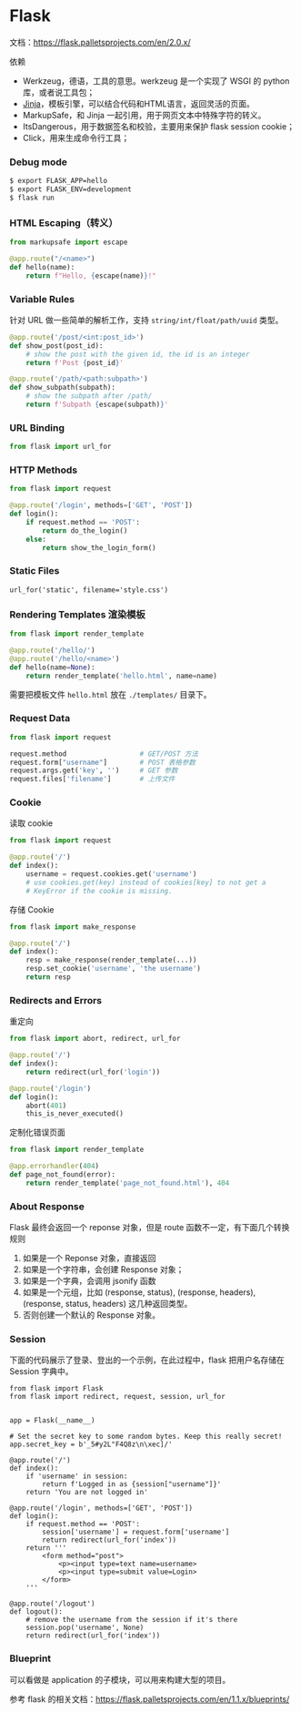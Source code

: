 # Flask

文档：https://flask.palletsprojects.com/en/2.0.x/

依赖
- Werkzeug，德语，工具的意思。werkzeug 是一个实现了 WSGI 的 python库，或者说工具包；
- [Jinja](https://jinja.palletsprojects.com/en/3.0.x/)，模板引擎，可以结合代码和HTML语言，返回灵活的页面。
- MarkupSafe，和 Jinja 一起引用，用于网页文本中特殊字符的转义。
- ItsDangerous，用于数据签名和校验，主要用来保护 flask session cookie；
- Click，用来生成命令行工具；

### Debug mode
```bash
$ export FLASK_APP=hello
$ export FLASK_ENV=development
$ flask run
```

### HTML Escaping（转义）
```python
from markupsafe import escape

@app.route("/<name>")
def hello(name):
    return f"Hello, {escape(name)}!"
```

### Variable Rules
针对 URL 做一些简单的解析工作，支持 `string/int/float/path/uuid` 类型。
```python
@app.route('/post/<int:post_id>')
def show_post(post_id):
    # show the post with the given id, the id is an integer
    return f'Post {post_id}'

@app.route('/path/<path:subpath>')
def show_subpath(subpath):
    # show the subpath after /path/
    return f'Subpath {escape(subpath)}'
```

### URL Binding

```python
from flask import url_for
```

### HTTP Methods
```python
from flask import request

@app.route('/login', methods=['GET', 'POST'])
def login():
    if request.method == 'POST':
        return do_the_login()
    else:
        return show_the_login_form()
```

### Static Files

```
url_for('static', filename='style.css')
```

### Rendering Templates 渲染模板
```python
from flask import render_template

@app.route('/hello/')
@app.route('/hello/<name>')
def hello(name=None):
    return render_template('hello.html', name=name)
```
需要把模板文件 `hello.html` 放在 `./templates/` 目录下。

### Request Data

```python
from flask import request

request.method                  # GET/POST 方法
request.form["username"]        # POST 表格参数
request.args.get('key', '')     # GET 参数
request.files['filename']       # 上传文件
```

### Cookie
读取 cookie
```python
from flask import request

@app.route('/')
def index():
    username = request.cookies.get('username')
    # use cookies.get(key) instead of cookies[key] to not get a
    # KeyError if the cookie is missing.
```

存储 Cookie
```python
from flask import make_response

@app.route('/')
def index():
    resp = make_response(render_template(...))
    resp.set_cookie('username', 'the username')
    return resp
```

### Redirects and Errors
重定向
```python
from flask import abort, redirect, url_for

@app.route('/')
def index():
    return redirect(url_for('login'))

@app.route('/login')
def login():
    abort(401)
    this_is_never_executed()
```

定制化错误页面
```python
from flask import render_template

@app.errorhandler(404)
def page_not_found(error):
    return render_template('page_not_found.html'), 404
```

### About Response
Flask 最终会返回一个 reponse 对象，但是 route 函数不一定，有下面几个转换规则
1. 如果是一个 Reponse 对象，直接返回
2. 如果是一个字符串，会创建 Response 对象；
3. 如果是一个字典，会调用 jsonify 函数
4. 如果是一个元组，比如 (response, status), (response, headers), (response, status, headers) 这几种返回类型。
5. 否则创建一个默认的 Response 对象。

### Session
下面的代码展示了登录、登出的一个示例，在此过程中，flask 把用户名存储在 Session 字典中。
```
from flask import Flask
from flask import redirect, request, session, url_for


app = Flask(__name__)

# Set the secret key to some random bytes. Keep this really secret!
app.secret_key = b'_5#y2L"F4Q8z\n\xec]/'

@app.route('/')
def index():
    if 'username' in session:
        return f'Logged in as {session["username"]}'
    return 'You are not logged in'

@app.route('/login', methods=['GET', 'POST'])
def login():
    if request.method == 'POST':
        session['username'] = request.form['username']
        return redirect(url_for('index'))
    return '''
        <form method="post">
            <p><input type=text name=username>
            <p><input type=submit value=Login>
        </form>
    '''

@app.route('/logout')
def logout():
    # remove the username from the session if it's there
    session.pop('username', None)
    return redirect(url_for('index'))

```

### Blueprint
可以看做是 application 的子模块，可以用来构建大型的项目。

参考 flask 的相关文档：https://flask.palletsprojects.com/en/1.1.x/blueprints/
